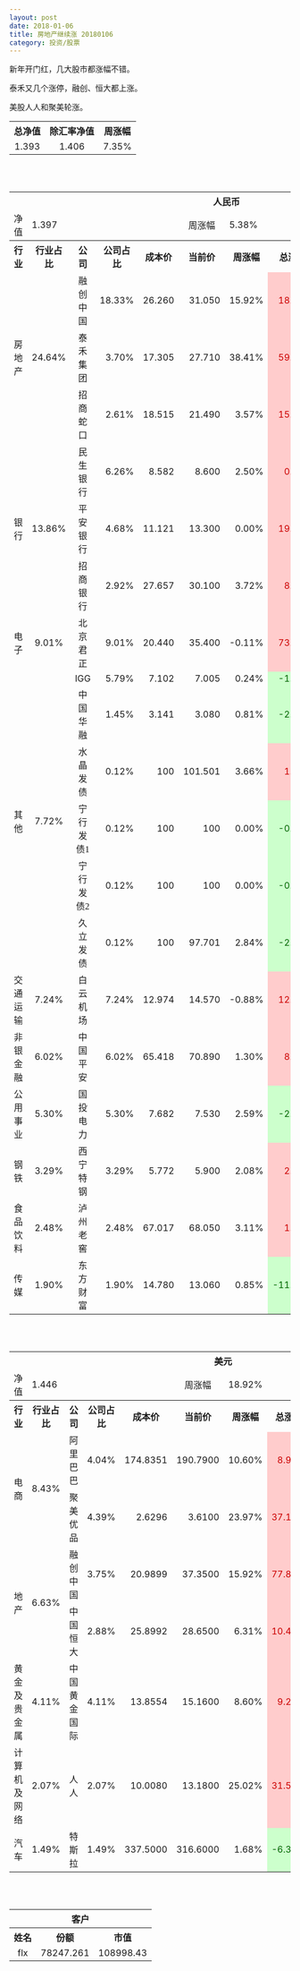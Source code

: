 ```yaml
---
layout: post
date: 2018-01-06
title: 房地产继续涨 20180106
category: 投资/股票
---
```


新年开门红，几大股市都涨幅不错。

泰禾又几个涨停，融创、恒大都上涨。

美股人人和聚美轮涨。

<table cellspacing="0" border="0">
	<tr>
		<th height="21" align="center"><font face="Noto Sans CJK SC Regular">总净值</font></th>
		<th align="center"><font face="Noto Sans CJK SC Regular">除汇率净值</font></th>
		<th align="center"><font face="Noto Sans CJK SC Regular">周涨幅</font></th>
	</tr>
	<tr>
		<td height="17" align="center" sdval="1.393" sdnum="1033;0;0.000">1.393</td>
		<td align="center" sdval="1.406" sdnum="1033;0;0.000">1.406</td>
		<td align="center" sdval="0.0735" sdnum="1033;0;0.00%">7.35%</td>
	</tr>
</table>
<br />
<br />
<table>
	<tr>
		<th colspan="11"  height="21" align="center" valign="middle"><font face="Noto Sans CJK SC Regular">人民币</font></th>
		</tr>
	<tr>
		<td height="17" align="center"><font face="Noto Sans CJK SC Regular">净值</font></td>
		<td colspan="4"  align="left" valign="middle" sdval="1.397" sdnum="1033;">1.397</td>
		<td align="center"><font face="Noto Sans CJK SC Regular">周涨幅</font></td>
		<td colspan="5"  align="left" valign="middle" sdval="0.0538" sdnum="1033;0;0.00%">5.38%</td>
		</tr>
	<tr>
		<th height="21" align="center" valign="middle"><font face="Noto Sans CJK SC Regular">行业</font></th>
		<th align="center" valign="middle"><font face="Noto Sans CJK SC Regular">行业占比</font></th>
		<th align="center"><font face="Noto Sans CJK SC Regular">公司</font></th>
		<th align="center"><font face="Noto Sans CJK SC Regular">公司占比</font></th>
		<th align="center"><font face="Noto Sans CJK SC Regular">成本价</font></th>
		<th align="center"><font face="Noto Sans CJK SC Regular">当前价</font></th>
		<th align="center"><font face="Noto Sans CJK SC Regular">周涨幅</font></th>
		<th align="center"><font face="Noto Sans CJK SC Regular">总涨幅</font></th>
		<th align="left"><font face="Noto Sans CJK SC Regular">下一阶梯</font></th>
		<th align="left"><font face="Noto Sans CJK SC Regular">浮动止损价</font></th>
		<th align="center"><font face="Noto Sans CJK SC Regular">止损价</font></th>
	</tr>
	<tr>
		<td rowspan="3"  height="51" align="center" valign="middle"><font face="Noto Sans CJK SC Regular">房地产</font></td>
		<td rowspan="3"  align="center" valign="middle" sdval="0.2464" sdnum="1033;0;0.00%">24.64%</td>
		<td align="center"><font face="Noto Sans CJK SC Regular">融创中国</font></td>
		<td align="right" sdval="0.1833" sdnum="1033;0;0.00%">18.33%</td>
		<td align="right" sdval="26.26" sdnum="1033;0;0.000">26.260</td>
		<td align="right" sdval="31.05" sdnum="1033;0;0.000">31.050</td>
		<td align="right" sdval="0.1592" sdnum="1033;0;0.00%">15.92%</td>
		<td align="right" bgcolor="#FFCCCC" sdval="0.181006702208682" sdnum="1033;0;0.00%"><font color="#CC0000">18.10%</font></td>
		<td align="right" sdval="32.825" sdnum="1033;0;0.000">32.825</td>
		<td align="right" sdval="0" sdnum="1033;0;0.000">0.000</td>
		<td align="right" sdval="0" sdnum="1033;0;0.000">0.000</td>
	</tr>
	<tr>
		<td align="center"><font face="Noto Sans CJK SC Regular">泰禾集团</font></td>
		<td align="right" sdval="0.037" sdnum="1033;0;0.00%">3.70%</td>
		<td align="right" sdval="17.305" sdnum="1033;0;0.000">17.305</td>
		<td align="right" sdval="27.71" sdnum="1033;0;0.000">27.710</td>
		<td align="right" sdval="0.3841" sdnum="1033;0;0.00%">38.41%</td>
		<td align="right" bgcolor="#FFCCCC" sdval="0.599871308870269" sdnum="1033;0;0.00%"><font color="#CC0000">59.99%</font></td>
		<td align="right" bgcolor="#CCFFCC" sdval="33.798828125" sdnum="1033;0;0.000"><font color="#006600">33.799</font></td>
		<td align="right" bgcolor="#FFCCCC" sdval="24.8759375" sdnum="1033;0;0.000"><font color="#CC0000">24.876</font></td>
		<td align="right" bgcolor="#FFCCCC" sdval="24.876" sdnum="1033;0;0.000"><font color="#CC0000">24.876</font></td>
	</tr>
	<tr>
		<td align="center"><font face="Noto Sans CJK SC Regular">招商蛇口</font></td>
		<td align="right" sdval="0.0261" sdnum="1033;0;0.00%">2.61%</td>
		<td align="right" sdval="18.515" sdnum="1033;0;0.000">18.515</td>
		<td align="right" sdval="21.49" sdnum="1033;0;0.000">21.490</td>
		<td align="right" sdval="0.0357" sdnum="1033;0;0.00%">3.57%</td>
		<td align="right" bgcolor="#FFCCCC" sdval="0.159280529300567" sdnum="1033;0;0.00%"><font color="#CC0000">15.93%</font></td>
		<td align="right" sdval="23.14375" sdnum="1033;0;0.000">23.144</td>
		<td align="right" sdval="0" sdnum="1033;0;0.000">0.000</td>
		<td align="right" sdval="0" sdnum="1033;0;0.000">0.000</td>
	</tr>
	<tr>
		<td rowspan="3"  height="51" align="center" valign="middle"><font face="Noto Sans CJK SC Regular">银行</font></td>
		<td rowspan="3"  align="center" valign="middle" sdval="0.1386" sdnum="1033;0;0.00%">13.86%</td>
		<td align="center"><font face="Noto Sans CJK SC Regular">民生银行</font></td>
		<td align="right" sdval="0.0626" sdnum="1033;0;0.00%">6.26%</td>
		<td align="right" sdval="8.582" sdnum="1033;0;0.000">8.582</td>
		<td align="right" sdval="8.6" sdnum="1033;0;0.000">8.600</td>
		<td align="right" sdval="0.025" sdnum="1033;0;0.00%">2.50%</td>
		<td align="right" bgcolor="#FFCCCC" sdval="0.000697413190398288" sdnum="1033;0;0.00%"><font color="#CC0000">0.07%</font></td>
		<td align="right" sdval="10.7275" sdnum="1033;0;0.000">10.728</td>
		<td align="right" sdval="0" sdnum="1033;0;0.000">0.000</td>
		<td align="right" sdval="0" sdnum="1033;0;0.000">0.000</td>
	</tr>
	<tr>
		<td align="center"><font face="Noto Sans CJK SC Regular">平安银行</font></td>
		<td align="right" sdval="0.0468" sdnum="1033;0;0.00%">4.68%</td>
		<td align="right" sdval="11.121" sdnum="1033;0;0.000">11.121</td>
		<td align="right" sdval="13.3" sdnum="1033;0;0.000">13.300</td>
		<td align="right" sdval="0" sdnum="1033;0;0.00%">0.00%</td>
		<td align="right" bgcolor="#FFCCCC" sdval="0.194535617300602" sdnum="1033;0;0.00%"><font color="#CC0000">19.45%</font></td>
		<td align="right" sdval="13.90125" sdnum="1033;0;0.000">13.901</td>
		<td align="right" sdval="0" sdnum="1033;0;0.000">0.000</td>
		<td align="right" bgcolor="#FFCCCC" sdval="12.789" sdnum="1033;0;0.000"><font color="#CC0000">12.789</font></td>
	</tr>
	<tr>
		<td align="center"><font face="Noto Sans CJK SC Regular">招商银行</font></td>
		<td align="right" sdval="0.0292" sdnum="1033;0;0.00%">2.92%</td>
		<td align="right" sdval="27.657" sdnum="1033;0;0.000">27.657</td>
		<td align="right" sdval="30.1" sdnum="1033;0;0.000">30.100</td>
		<td align="right" sdval="0.0372" sdnum="1033;0;0.00%">3.72%</td>
		<td align="right" bgcolor="#FFCCCC" sdval="0.0869320678309289" sdnum="1033;0;0.00%"><font color="#CC0000">8.69%</font></td>
		<td align="right" sdval="34.57125" sdnum="1033;0;0.000">34.571</td>
		<td align="right" sdval="0" sdnum="1033;0;0.000">0.000</td>
		<td align="right" sdval="0" sdnum="1033;0;0.000">0.000</td>
	</tr>
	<tr>
		<td height="17" align="center" valign="middle"><font face="Noto Sans CJK SC Regular">电子</font></td>
		<td align="center" valign="middle" sdval="0.0901" sdnum="1033;0;0.00%">9.01%</td>
		<td align="center"><font face="Noto Sans CJK SC Regular">北京君正</font></td>
		<td align="right" sdval="0.0901" sdnum="1033;0;0.00%">9.01%</td>
		<td align="right" sdval="20.44" sdnum="1033;0;0.000">20.440</td>
		<td align="right" sdval="35.4" sdnum="1033;0;0.000">35.400</td>
		<td align="right" sdval="-0.0011" sdnum="1033;0;0.00%">-0.11%</td>
		<td align="right" bgcolor="#FFCCCC" sdval="0.730498238747554" sdnum="1033;0;0.00%"><font color="#CC0000">73.05%</font></td>
		<td align="right" bgcolor="#CCFFCC" sdval="39.921875" sdnum="1033;0;0.000"><font color="#006600">39.922</font></td>
		<td align="right" bgcolor="#FFCCCC" sdval="29.3825" sdnum="1033;0;0.000"><font color="#CC0000">29.383</font></td>
		<td align="right" bgcolor="#FFCCCC" sdval="29.383" sdnum="1033;0;0.000"><font color="#CC0000">29.383</font></td>
	</tr>
	<tr>
		<td rowspan="6"  height="112" align="center" valign="middle"><font face="Noto Sans CJK SC Regular">其他</font></td>
		<td rowspan="6"  align="center" valign="middle" sdval="0.0772" sdnum="1033;0;0.00%">7.72%</td>
		<td align="center">IGG</td>
		<td align="right" sdval="0.0579" sdnum="1033;0;0.00%">5.79%</td>
		<td align="right" sdval="7.102" sdnum="1033;0;0.000">7.102</td>
		<td align="right" sdval="7.005" sdnum="1033;0;0.000">7.005</td>
		<td align="right" sdval="0.0024" sdnum="1033;0;0.00%">0.24%</td>
		<td align="right" bgcolor="#CCFFCC" sdval="-0.0150581244719799" sdnum="1033;0;0.00%"><font color="#006600">-1.51%</font></td>
		<td align="right" sdval="8.8775" sdnum="1033;0;0.000">8.878</td>
		<td align="right" sdval="0" sdnum="1033;0;0.000">0.000</td>
		<td align="right" sdval="0" sdnum="1033;0;0.000">0.000</td>
	</tr>
	<tr>
		<td align="center"><font face="Noto Sans CJK SC Regular">中国华融</font></td>
		<td align="right" sdval="0.0145" sdnum="1033;0;0.00%">1.45%</td>
		<td align="right" sdval="3.141" sdnum="1033;0;0.000">3.141</td>
		<td align="right" sdval="3.08" sdnum="1033;0;0.000">3.080</td>
		<td align="right" sdval="0.0081" sdnum="1033;0;0.00%">0.81%</td>
		<td align="right" bgcolor="#CCFFCC" sdval="-0.0208205666985037" sdnum="1033;0;0.00%"><font color="#006600">-2.08%</font></td>
		<td align="right" sdval="3.92625" sdnum="1033;0;0.000">3.926</td>
		<td align="right" sdval="0" sdnum="1033;0;0.000">0.000</td>
		<td align="right" sdval="0" sdnum="1033;0;0.000">0.000</td>
	</tr>
	<tr>
		<td align="center"><font face="Noto Sans CJK SC Regular">水晶发债</font></td>
		<td align="right" sdval="0.0012" sdnum="1033;0;0.00%">0.12%</td>
		<td align="right" sdval="100" sdnum="1033;">100</td>
		<td align="right" sdval="101.501" sdnum="1033;">101.501</td>
		<td align="right" sdval="0.0366" sdnum="1033;0;0.00%">3.66%</td>
		<td align="right" bgcolor="#FFCCCC" sdval="0.0136099999999999" sdnum="1033;0;0.00%"><font color="#CC0000">1.36%</font></td>
		<td align="right" sdval="125" sdnum="1033;0;0.000">125.000</td>
		<td align="right" sdval="0" sdnum="1033;0;0.000">0.000</td>
		<td align="right" sdval="0" sdnum="1033;0;0.000">0.000</td>
	</tr>
	<tr>
		<td align="center"><font face="Noto Sans CJK SC Regular">宁行发债1</font></td>
		<td align="right" sdval="0.0012" sdnum="1033;0;0.00%">0.12%</td>
		<td align="right" sdval="100" sdnum="1033;">100</td>
		<td align="right" sdval="100" sdnum="1033;">100</td>
		<td align="right" sdval="0" sdnum="1033;0;0.00%">0.00%</td>
		<td align="right" bgcolor="#CCFFCC" sdval="-0.00140000000000007" sdnum="1033;0;0.00%"><font color="#006600">-0.14%</font></td>
		<td align="right" sdval="125" sdnum="1033;0;0.000">125.000</td>
		<td align="right" sdval="0" sdnum="1033;0;0.000">0.000</td>
		<td align="right" sdval="0" sdnum="1033;0;0.000">0.000</td>
	</tr>
	<tr>
		<td align="center"><font face="Noto Sans CJK SC Regular">宁行发债2</font></td>
		<td align="right" sdval="0.0012" sdnum="1033;0;0.00%">0.12%</td>
		<td align="right" sdval="100" sdnum="1033;">100</td>
		<td align="right" sdval="100" sdnum="1033;">100</td>
		<td align="right" sdval="0" sdnum="1033;0;0.00%">0.00%</td>
		<td align="right" bgcolor="#CCFFCC" sdval="-0.00140000000000007" sdnum="1033;0;0.00%"><font color="#006600">-0.14%</font></td>
		<td align="right" sdval="125" sdnum="1033;0;0.000">125.000</td>
		<td align="right" sdval="0" sdnum="1033;0;0.000">0.000</td>
		<td align="right" sdval="0" sdnum="1033;0;0.000">0.000</td>
	</tr>
	<tr>
		<td align="center"><font face="Noto Sans CJK SC Regular">久立发债</font></td>
		<td align="right" sdval="0.0012" sdnum="1033;0;0.00%">0.12%</td>
		<td align="right" sdval="100" sdnum="1033;">100</td>
		<td align="right" sdval="97.701" sdnum="1033;">97.701</td>
		<td align="right" sdval="0.0284" sdnum="1033;0;0.00%">2.84%</td>
		<td align="right" bgcolor="#CCFFCC" sdval="-0.0243900000000001" sdnum="1033;0;0.00%"><font color="#006600">-2.44%</font></td>
		<td align="right" sdval="125" sdnum="1033;0;0.000">125.000</td>
		<td align="right" sdval="0" sdnum="1033;0;0.000">0.000</td>
		<td align="right" sdval="0" sdnum="1033;0;0.000">0.000</td>
	</tr>
	<tr>
		<td height="17" align="center" valign="middle"><font face="Noto Sans CJK SC Regular"> 交通运输</font></td>
		<td align="center" valign="middle" sdval="0.0724" sdnum="1033;0;0.00%">7.24%</td>
		<td align="center"><font face="Noto Sans CJK SC Regular">白云机场</font></td>
		<td align="right" sdval="0.0724" sdnum="1033;0;0.00%">7.24%</td>
		<td align="right" sdval="12.974" sdnum="1033;0;0.000">12.974</td>
		<td align="right" sdval="14.57" sdnum="1033;0;0.000">14.570</td>
		<td align="right" sdval="-0.0088" sdnum="1033;0;0.00%">-0.88%</td>
		<td align="right" bgcolor="#FFCCCC" sdval="0.121615261291814" sdnum="1033;0;0.00%"><font color="#CC0000">12.16%</font></td>
		<td align="right" sdval="16.2175" sdnum="1033;0;0.000">16.218</td>
		<td align="right" sdval="0" sdnum="1033;0;0.000">0.000</td>
		<td align="right" sdval="0" sdnum="1033;0;0.000">0.000</td>
	</tr>
	<tr>
		<td height="17" align="center" valign="middle"><font face="Noto Sans CJK SC Regular">非银金融</font></td>
		<td align="center" valign="middle" sdval="0.0602" sdnum="1033;0;0.00%">6.02%</td>
		<td align="center"><font face="Noto Sans CJK SC Regular">中国平安</font></td>
		<td align="right" sdval="0.0602" sdnum="1033;0;0.00%">6.02%</td>
		<td align="right" sdval="65.418" sdnum="1033;0;0.000">65.418</td>
		<td align="right" sdval="70.89" sdnum="1033;0;0.000">70.890</td>
		<td align="right" sdval="0.013" sdnum="1033;0;0.00%">1.30%</td>
		<td align="right" bgcolor="#FFCCCC" sdval="0.0822467027423643" sdnum="1033;0;0.00%"><font color="#CC0000">8.22%</font></td>
		<td align="right" sdval="81.7725" sdnum="1033;0;0.000">81.773</td>
		<td align="right" sdval="0" sdnum="1033;0;0.000">0.000</td>
		<td align="right" bgcolor="#FFCCCC" sdval="60.18" sdnum="1033;0;0.000"><font color="#CC0000">60.180</font></td>
	</tr>
	<tr>
		<td height="17" align="center"><font face="Noto Sans CJK SC Regular">公用事业</font></td>
		<td align="center" valign="middle" sdval="0.053" sdnum="1033;0;0.00%">5.30%</td>
		<td align="center"><font face="Noto Sans CJK SC Regular">国投电力</font></td>
		<td align="right" sdval="0.053" sdnum="1033;0;0.00%">5.30%</td>
		<td align="right" sdval="7.682" sdnum="1033;0;0.000">7.682</td>
		<td align="right" sdval="7.53" sdnum="1033;0;0.000">7.530</td>
		<td align="right" sdval="0.0259" sdnum="1033;0;0.00%">2.59%</td>
		<td align="right" bgcolor="#CCFFCC" sdval="-0.0211865139286644" sdnum="1033;0;0.00%"><font color="#006600">-2.12%</font></td>
		<td align="right" sdval="9.6025" sdnum="1033;0;0.000">9.603</td>
		<td align="right" sdval="0" sdnum="1033;0;0.000">0.000</td>
		<td align="right" sdval="0" sdnum="1033;0;0.000">0.000</td>
	</tr>
	<tr>
		<td height="17" align="center"><font face="Noto Sans CJK SC Regular">钢铁</font></td>
		<td align="center" valign="middle" sdval="0.0329" sdnum="1033;0;0.00%">3.29%</td>
		<td align="center"><font face="Noto Sans CJK SC Regular">西宁特钢</font></td>
		<td align="right" sdval="0.0329" sdnum="1033;0;0.00%">3.29%</td>
		<td align="right" sdval="5.772" sdnum="1033;0;0.000">5.772</td>
		<td align="right" sdval="5.9" sdnum="1033;0;0.000">5.900</td>
		<td align="right" sdval="0.0208" sdnum="1033;0;0.00%">2.08%</td>
		<td align="right" bgcolor="#FFCCCC" sdval="0.020776022176022" sdnum="1033;0;0.00%"><font color="#CC0000">2.08%</font></td>
		<td align="right" sdval="7.215" sdnum="1033;0;0.000">7.215</td>
		<td align="right" sdval="0" sdnum="1033;0;0.000">0.000</td>
		<td align="right" sdval="0" sdnum="1033;0;0.000">0.000</td>
	</tr>
	<tr>
		<td height="17" align="center"><font face="Noto Sans CJK SC Regular">食品饮料</font></td>
		<td align="center" valign="middle" sdval="0.0248" sdnum="1033;0;0.00%">2.48%</td>
		<td align="center"><font face="Noto Sans CJK SC Regular">泸州老窖</font></td>
		<td align="right" sdval="0.0248" sdnum="1033;0;0.00%">2.48%</td>
		<td align="right" sdval="67.017" sdnum="1033;0;0.000">67.017</td>
		<td align="right" sdval="68.05" sdnum="1033;0;0.000">68.050</td>
		<td align="right" sdval="0.0311" sdnum="1033;0;0.00%">3.11%</td>
		<td align="right" bgcolor="#FFCCCC" sdval="0.0140139994329795" sdnum="1033;0;0.00%"><font color="#CC0000">1.40%</font></td>
		<td align="right" sdval="83.77125" sdnum="1033;0;0.000">83.771</td>
		<td align="right" sdval="0" sdnum="1033;0;0.000">0.000</td>
		<td align="right" sdval="0" sdnum="1033;0;0.000">0.000</td>
	</tr>
	<tr>
		<td height="17" align="center"><font face="Noto Sans CJK SC Regular">传媒</font></td>
		<td align="center" valign="middle" sdval="0.019" sdnum="1033;0;0.00%">1.90%</td>
		<td align="center"><font face="Noto Sans CJK SC Regular">东方财富</font></td>
		<td align="right" sdval="0.019" sdnum="1033;0;0.00%">1.90%</td>
		<td align="right" sdval="14.78" sdnum="1033;0;0.000">14.780</td>
		<td align="right" sdval="13.06" sdnum="1033;0;0.000">13.060</td>
		<td align="right" sdval="0.0085" sdnum="1033;0;0.00%">0.85%</td>
		<td align="right" bgcolor="#CCFFCC" sdval="-0.11777347767253" sdnum="1033;0;0.00%"><font color="#006600">-11.78%</font></td>
		<td align="right" sdval="18.475" sdnum="1033;0;0.000">18.475</td>
		<td align="right" sdval="0" sdnum="1033;0;0.000">0.000</td>
		<td align="right" sdval="0" sdnum="1033;0;0.000">0.000</td>
	</tr>
</table>
<br />
<br />
<table>
	<tr>
		<th colspan="11"  height="21" align="center" valign="middle"><font face="Noto Sans CJK SC Regular">美元</font></th>
		</tr>
	<tr>
		<td height="17" align="center"><font face="Noto Sans CJK SC Regular">净值</font></td>
		<td colspan="4"  align="left" valign="middle" sdval="1.446" sdnum="1033;">1.446</td>
		<td align="center"><font face="Noto Sans CJK SC Regular">周涨幅</font></td>
		<td colspan="5"  align="left" valign="middle" sdval="0.1892" sdnum="1033;0;0.00%">18.92%</td>
		</tr>
	<tr>
		<th height="21" align="center" valign="middle"><font face="Noto Sans CJK SC Regular">行业</font></th>
		<th align="center" valign="middle"><font face="Noto Sans CJK SC Regular">行业占比</font></th>
		<th align="center"><font face="Noto Sans CJK SC Regular">公司</font></th>
		<th align="center"><font face="Noto Sans CJK SC Regular">公司占比</font></th>
		<th align="center"><font face="Noto Sans CJK SC Regular">成本价</font></th>
		<th align="center"><font face="Noto Sans CJK SC Regular">当前价</font></th>
		<th align="center"><font face="Noto Sans CJK SC Regular">周涨幅</font></th>
		<th align="center"><font face="Noto Sans CJK SC Regular">总涨幅</font></th>
		<th align="left"><font face="Noto Sans CJK SC Regular">下一阶梯</font></th>
		<th align="left"><font face="Noto Sans CJK SC Regular">浮动止损价</font></th>
		<th align="center"><font face="Noto Sans CJK SC Regular">止损价</font></th>
	</tr>
	<tr>
		<td rowspan="2"  height="34" align="center" valign="middle"><font face="Noto Sans CJK SC Regular">电商</font></td>
		<td rowspan="2"  align="center" valign="middle" sdval="0.0843" sdnum="1033;0;0.00%">8.43%</td>
		<td align="center" sdnum="1033;0;0.00%"><font face="Noto Sans CJK SC Regular">阿里巴巴</font></td>
		<td align="right" sdval="0.0404" sdnum="1033;0;0.00%">4.04%</td>
		<td align="right" sdval="174.8351" sdnum="1033;0;0.0000">174.8351</td>
		<td align="right" sdval="190.79" sdnum="1033;0;0.0000">190.7900</td>
		<td align="right" sdval="0.106" sdnum="1033;0;0.00%">10.60%</td>
		<td align="right" bgcolor="#FFCCCC" sdval="0.0898568471662724" sdnum="1033;0;0.00%"><font color="#CC0000">8.99%</font></td>
		<td align="right" sdval="218.543875" sdnum="1033;0;0.000">218.544</td>
		<td align="right" sdval="0" sdnum="1033;0;0.000">0.000</td>
		<td align="right" sdval="0" sdnum="1033;0;0.000">0.000</td>
	</tr>
	<tr>
		<td align="center" sdnum="1033;0;0.00%"><font face="Noto Sans CJK SC Regular">聚美优品</font></td>
		<td align="right" sdval="0.0439" sdnum="1033;0;0.00%">4.39%</td>
		<td align="right" sdval="2.6296" sdnum="1033;0;0.0000">2.6296</td>
		<td align="right" sdval="3.61" sdnum="1033;0;0.0000">3.6100</td>
		<td align="right" sdval="0.2397" sdnum="1033;0;0.00%">23.97%</td>
		<td align="right" bgcolor="#FFCCCC" sdval="0.371432369942196" sdnum="1033;0;0.00%"><font color="#CC0000">37.14%</font></td>
		<td align="right" bgcolor="#CCFFCC" sdval="4.10875" sdnum="1033;0;0.000"><font color="#006600">4.109</font></td>
		<td align="right" bgcolor="#FFCCCC" sdval="3.02404" sdnum="1033;0;0.000"><font color="#CC0000">3.024</font></td>
		<td align="right" bgcolor="#FFCCCC" sdval="3.024" sdnum="1033;0;0.000"><font color="#CC0000">3.024</font></td>
	</tr>
	<tr>
		<td rowspan="2"  height="34" align="center" valign="middle"><font face="Noto Sans CJK SC Regular">地产</font></td>
		<td rowspan="2"  align="center" valign="middle" sdval="0.0663" sdnum="1033;0;0.00%">6.63%</td>
		<td align="center" sdnum="1033;0;0.00%"><font face="Noto Sans CJK SC Regular">融创中国</font></td>
		<td align="right" sdval="0.0375" sdnum="1033;0;0.00%">3.75%</td>
		<td align="right" sdval="20.9899" sdnum="1033;0;0.0000">20.9899</td>
		<td align="right" sdval="37.35" sdnum="1033;0;0.0000">37.3500</td>
		<td align="right" sdval="0.1592" sdnum="1033;0;0.00%">15.92%</td>
		<td align="right" bgcolor="#FFCCCC" sdval="0.778027248343251" sdnum="1033;0;0.00%"><font color="#CC0000">77.80%</font></td>
		<td align="right" bgcolor="#CCFFCC" sdval="40.9958984375" sdnum="1033;0;0.000"><font color="#006600">40.996</font></td>
		<td align="right" bgcolor="#FFCCCC" sdval="30.17298125" sdnum="1033;0;0.000"><font color="#CC0000">30.173</font></td>
		<td align="right" bgcolor="#FFCCCC" sdval="30.173" sdnum="1033;0;0.000"><font color="#CC0000">30.173</font></td>
	</tr>
	<tr>
		<td align="center" sdnum="1033;0;0.00%"><font face="Noto Sans CJK SC Regular">中国恒大</font></td>
		<td align="right" sdval="0.0288" sdnum="1033;0;0.00%">2.88%</td>
		<td align="right" sdval="25.8992" sdnum="1033;0;0.0000">25.8992</td>
		<td align="right" sdval="28.65" sdnum="1033;0;0.0000">28.6500</td>
		<td align="right" sdval="0.0631" sdnum="1033;0;0.00%">6.31%</td>
		<td align="right" bgcolor="#FFCCCC" sdval="0.104811774881077" sdnum="1033;0;0.00%"><font color="#CC0000">10.48%</font></td>
		<td align="right" sdval="32.374" sdnum="1033;0;0.000">32.374</td>
		<td align="right" sdval="0" sdnum="1033;0;0.000">0.000</td>
		<td align="right" sdval="0" sdnum="1033;0;0.000">0.000</td>
	</tr>
	<tr>
		<td height="17" align="center"><font face="Noto Sans CJK SC Regular">黄金及贵金属</font></td>
		<td align="center" sdval="0.0411" sdnum="1033;0;0.00%">4.11%</td>
		<td align="center" sdnum="1033;0;0.00%"><font face="Noto Sans CJK SC Regular">中国黄金国际</font></td>
		<td align="right" sdval="0.0411" sdnum="1033;0;0.00%">4.11%</td>
		<td align="right" sdval="13.8554" sdnum="1033;0;0.0000">13.8554</td>
		<td align="right" sdval="15.16" sdnum="1033;0;0.0000">15.1600</td>
		<td align="right" sdval="0.086" sdnum="1033;0;0.00%">8.60%</td>
		<td align="right" bgcolor="#FFCCCC" sdval="0.0927582343346276" sdnum="1033;0;0.00%"><font color="#CC0000">9.28%</font></td>
		<td align="right" sdval="17.31925" sdnum="1033;0;0.000">17.319</td>
		<td align="right" sdval="0" sdnum="1033;0;0.000">0.000</td>
		<td align="right" sdval="0" sdnum="1033;0;0.000">0.000</td>
	</tr>
	<tr>
		<td height="17" align="center"><font face="Noto Sans CJK SC Regular">计算机及网络</font></td>
		<td align="center" sdval="0.0207" sdnum="1033;0;0.00%">2.07%</td>
		<td align="center" sdnum="1033;0;0.00%"><font face="Noto Sans CJK SC Regular">人人</font></td>
		<td align="right" sdval="0.0207" sdnum="1033;0;0.00%">2.07%</td>
		<td align="right" sdval="10.008" sdnum="1033;0;0.0000">10.0080</td>
		<td align="right" sdval="13.18" sdnum="1033;0;0.0000">13.1800</td>
		<td align="right" sdval="0.2502" sdnum="1033;0;0.00%">25.02%</td>
		<td align="right" bgcolor="#FFCCCC" sdval="0.315546442845724" sdnum="1033;0;0.00%"><font color="#CC0000">31.55%</font></td>
		<td align="right" bgcolor="#CCFFCC" sdval="15.6375" sdnum="1033;0;0.000"><font color="#006600">15.638</font></td>
		<td align="right" bgcolor="#FFCCCC" sdval="11.5092" sdnum="1033;0;0.000"><font color="#CC0000">11.509</font></td>
		<td align="right" bgcolor="#FFCCCC" sdval="11.509" sdnum="1033;0;0.000"><font color="#CC0000">11.509</font></td>
	</tr>
	<tr>
		<td height="17" align="center"><font face="Noto Sans CJK SC Regular">汽车</font></td>
		<td align="center" sdval="0.0149" sdnum="1033;0;0.00%">1.49%</td>
		<td align="center" sdnum="1033;0;0.00%"><font face="Noto Sans CJK SC Regular">特斯拉</font></td>
		<td align="right" sdval="0.0149" sdnum="1033;0;0.00%">1.49%</td>
		<td align="right" sdval="337.5" sdnum="1033;0;0.0000">337.5000</td>
		<td align="right" sdval="316.6" sdnum="1033;0;0.0000">316.6000</td>
		<td align="right" sdval="0.0168" sdnum="1033;0;0.00%">1.68%</td>
		<td align="right" bgcolor="#CCFFCC" sdval="-0.0633259259259259" sdnum="1033;0;0.00%"><font color="#006600">-6.33%</font></td>
		<td align="right" sdval="421.875" sdnum="1033;0;0.000">421.875</td>
		<td align="right" sdval="0" sdnum="1033;0;0.000">0.000</td>
		<td align="right" sdval="0" sdnum="1033;0;0.000">0.000</td>
	</tr>
</table>
<br />
<br />
<table>
	<tr>
		<th colspan="11"  height="21" align="center" valign="middle"><font face="Noto Sans CJK SC Regular">客户</font></th>
		</tr>
	<tr>
		<th height="21" align="center"><font face="Noto Sans CJK SC Regular">姓名</font></th>
		<th align="center"><font face="Noto Sans CJK SC Regular">份额</font></th>
		<th align="center"><font face="Noto Sans CJK SC Regular">市值</font></th>
	</tr>
	<tr>
		<td height="17" align="center">flx</td>
		<td align="center" sdval="78247.261" sdnum="1033;">78247.261</td>
		<td align="center" sdval="108998.434573" sdnum="1033;0;0.00">108998.43</td>
	</tr>
</table>
